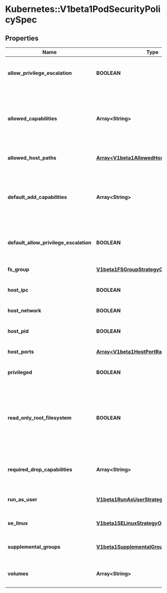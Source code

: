 # Kubernetes::V1beta1PodSecurityPolicySpec

## Properties
Name | Type | Description | Notes
------------ | ------------- | ------------- | -------------
**allow_privilege_escalation** | **BOOLEAN** | AllowPrivilegeEscalation determines if a pod can request to allow privilege escalation. If unspecified, defaults to true. | [optional] 
**allowed_capabilities** | **Array&lt;String&gt;** | AllowedCapabilities is a list of capabilities that can be requested to add to the container. Capabilities in this field may be added at the pod author&#39;s discretion. You must not list a capability in both AllowedCapabilities and RequiredDropCapabilities. | [optional] 
**allowed_host_paths** | [**Array&lt;V1beta1AllowedHostPath&gt;**](V1beta1AllowedHostPath.md) | is a white list of allowed host paths. Empty indicates that all host paths may be used. | [optional] 
**default_add_capabilities** | **Array&lt;String&gt;** | DefaultAddCapabilities is the default set of capabilities that will be added to the container unless the pod spec specifically drops the capability.  You may not list a capabiility in both DefaultAddCapabilities and RequiredDropCapabilities. | [optional] 
**default_allow_privilege_escalation** | **BOOLEAN** | DefaultAllowPrivilegeEscalation controls the default setting for whether a process can gain more privileges than its parent process. | [optional] 
**fs_group** | [**V1beta1FSGroupStrategyOptions**](V1beta1FSGroupStrategyOptions.md) | FSGroup is the strategy that will dictate what fs group is used by the SecurityContext. | 
**host_ipc** | **BOOLEAN** | hostIPC determines if the policy allows the use of HostIPC in the pod spec. | [optional] 
**host_network** | **BOOLEAN** | hostNetwork determines if the policy allows the use of HostNetwork in the pod spec. | [optional] 
**host_pid** | **BOOLEAN** | hostPID determines if the policy allows the use of HostPID in the pod spec. | [optional] 
**host_ports** | [**Array&lt;V1beta1HostPortRange&gt;**](V1beta1HostPortRange.md) | hostPorts determines which host port ranges are allowed to be exposed. | [optional] 
**privileged** | **BOOLEAN** | privileged determines if a pod can request to be run as privileged. | [optional] 
**read_only_root_filesystem** | **BOOLEAN** | ReadOnlyRootFilesystem when set to true will force containers to run with a read only root file system.  If the container specifically requests to run with a non-read only root file system the PSP should deny the pod. If set to false the container may run with a read only root file system if it wishes but it will not be forced to. | [optional] 
**required_drop_capabilities** | **Array&lt;String&gt;** | RequiredDropCapabilities are the capabilities that will be dropped from the container.  These are required to be dropped and cannot be added. | [optional] 
**run_as_user** | [**V1beta1RunAsUserStrategyOptions**](V1beta1RunAsUserStrategyOptions.md) | runAsUser is the strategy that will dictate the allowable RunAsUser values that may be set. | 
**se_linux** | [**V1beta1SELinuxStrategyOptions**](V1beta1SELinuxStrategyOptions.md) | seLinux is the strategy that will dictate the allowable labels that may be set. | 
**supplemental_groups** | [**V1beta1SupplementalGroupsStrategyOptions**](V1beta1SupplementalGroupsStrategyOptions.md) | SupplementalGroups is the strategy that will dictate what supplemental groups are used by the SecurityContext. | 
**volumes** | **Array&lt;String&gt;** | volumes is a white list of allowed volume plugins.  Empty indicates that all plugins may be used. | [optional] 


